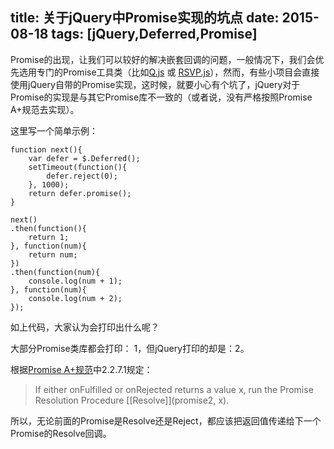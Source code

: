 title: 关于jQuery中Promise实现的坑点
date: 2015-08-18
tags: [jQuery,Deferred,Promise]
---
Promise的出现，让我们可以较好的解决嵌套回调的问题，一般情况下，我们会优先选用专门的Promise工具类（比如[Q.js](https://github.com/kriskowal/q "Q.js") 或 [RSVP.js](https://github.com/tildeio/rsvp.js "RSVP.js")），然而，有些小项目会直接使用jQuery自带的Promise实现，这时候，就要小心有个坑了，jQuery对于Promise的实现是与其它Promise库不一致的（或者说，没有严格按照Promise A+规范去实现）。

这里写一个简单示例：

    function next(){
        var defer = $.Deferred();
        setTimeout(function(){
            defer.reject(0);
        }, 1000);
        return defer.promise();
    }

    next()
    .then(function(){
        return 1;
    }, function(num){
        return num;
    })
    .then(function(num){
        console.log(num + 1);
    }, function(num){
        console.log(num + 2);
    });

如上代码，大家认为会打印出什么呢？

大部分Promise类库都会打印： 1，但jQuery打印的却是：2。

根据[Promise A+规范](https://promisesaplus.com/ "Promise A+规范")中2.2.7.1规定：

>If either onFulfilled or onRejected returns a value x, run the Promise Resolution Procedure [[Resolve]]\(promise2, x\).

所以，无论前面的Promise是Resolve还是Reject，都应该把返回值传递给下一个Promise的Resolve回调。